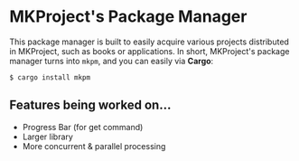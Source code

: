 # MKProject's Package Manager 
This package manager is built to easily acquire various projects distributed in MKProject, 
such as books or applications. In short, MKProject's package manager turns into `mkpm`, and 
you can easily via __Cargo__: 
```shell
$ cargo install mkpm 
```
## Features being worked on...
- Progress Bar (for get command)
- Larger library
- More concurrent & parallel processing